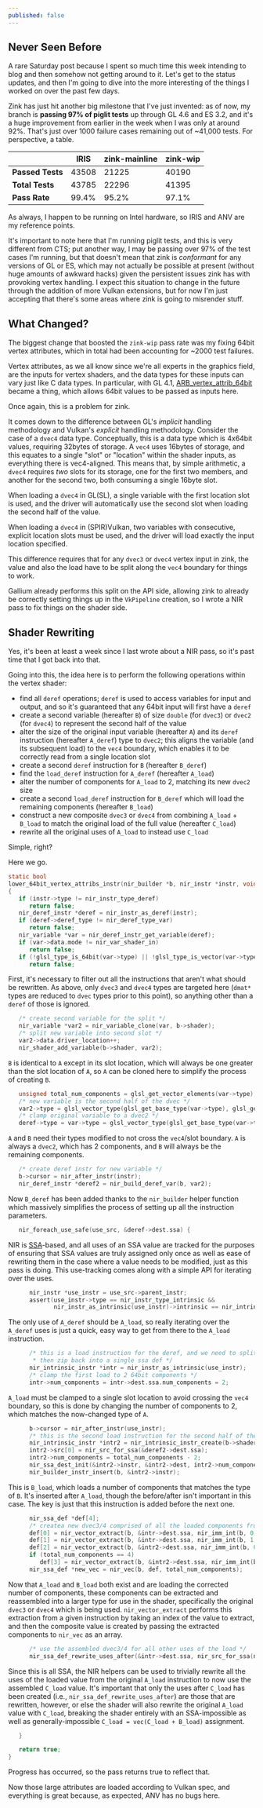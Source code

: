 ```yaml
---
published: false
---
```

## Never Seen Before

A rare Saturday post because I spent so much time this week intending to blog and then somehow not getting around to it. Let's get to the status updates, and then I'm going to dive into the more interesting of the things I worked on over the past few days.

Zink has just hit another big milestone that I've just invented: as of now, my branch is **passing 97% of piglit tests** up through GL 4.6 and ES 3.2, and it's a huge improvement from earlier in the week when I was only at around 92%. That's just over 1000 failure cases remaining out of ~41,000 tests. For perspective, a table.

| |IRIS|zink-mainline|zink-wip|
|-|---|---|---|
|**Passed Tests**|43508|21225|40190|
|**Total Tests**|43785|22296|41395|
|**Pass Rate**|99.4%|95.2%|97.1%|

As always, I happen to be running on Intel hardware, so IRIS and ANV are my reference points.

It's important to note here that I'm running piglit tests, and this is very different from CTS; put another way, I may be passing over 97% of the test cases I'm running, but that doesn't mean that zink is *conformant* for any versions of GL or ES, which may not actually be possible at present (without huge amounts of awkward hacks) given the persistent issues zink has with provoking vertex handling. I expect this situation to change in the future through the addition of more Vulkan extensions, but for now I'm just accepting that there's some areas where zink is going to misrender stuff.

## What Changed?
The biggest change that boosted the `zink-wip` pass rate was my fixing 64bit vertex attributes, which in total had been accounting for ~2000 test failures.

Vertex attributes, as we all know since we're all experts in the graphics field, are the inputs for vertex shaders, and the data types for these inputs can vary just like C data types. In particular, with GL 4.1, [ARB_vertex_attrib_64bit](https://www.khronos.org/registry/OpenGL/extensions/ARB/ARB_vertex_attrib_64bit.txt) became a thing, which allows 64bit values to be passed as inputs here.

Once again, this is a problem for zink.

It comes down to the difference between GL's *implicit* handling methodology and Vulkan's *explicit* handling methodology. Consider the case of a `dvec4` data type. Conceptually, this is a data type which is 4x64bit values, requiring 32bytes of storage. A `vec4` uses 16bytes of storage, and this equates to a single "slot" or "location" within the shader inputs, as everything there is vec4-aligned. This means that, by simple arithmetic, a `dvec4` requires *two* slots for its storage, one for the first two members, and another for the second two, both consuming a single 16byte slot.

When loading a `dvec4` in GL(SL), a single variable with the first location slot is used, and the driver will automatically use the second slot when loading the second half of the value.

When loading a `dvec4` in (SPIR)Vulkan, two variables with consecutive, explicit location slots must be used, and the driver will load exactly the input location specified.

This difference requires that for any `dvec3` or `dvec4` vertex input in zink, the value and also the load have to be split along the `vec4` boundary for things to work.

Gallium already performs this split on the API side, allowing zink to already be correctly setting things up in the `VkPipeline` creation, so I wrote a NIR pass to fix things on the shader side.

## Shader Rewriting
Yes, it's been at least a week since I last wrote about a NIR pass, so it's past time that I got back into that.

Going into this, the idea here is to perform the following operations within the vertex shader:
* find all `deref` operations; `deref` is used to access variables for input and output, and so it's guaranteed that any 64bit input will first have a `deref`
* create a second variable (hereafter `B`) of size `double` (for `dvec3`) or `dvec2` (for `dvec4`) to represent the second half of the value
* alter the size of the original input variable (hereafter `A`) and its `deref` instruction (hereafter `A_deref`) type to `dvec2`; this aligns the variable (and its subsequent load) to the `vec4` boundary, which enables it to be correctly read from a single location slot
* create a second `deref` instruction for `B` (hereafter `B_deref`)
* find the `load_deref` instruction for `A_deref` (hereafter `A_load`)
* alter the number of components for `A_load` to 2, matching its new `dvec2` size
* create a second `load_deref` instruction for `B_deref` which will load the remaining components (hereafter `B_load`) 
* construct a new composite `dvec3` or `dvec4` from combining `A_load` + `B_load` to match the original load of the full value (hereafter `C_load`)
* rewrite all the original uses of `A_load` to instead use `C_load`

Simple, right?

Here we go.
```c
static bool
lower_64bit_vertex_attribs_instr(nir_builder *b, nir_instr *instr, void *data)
{
   if (instr->type != nir_instr_type_deref)
      return false;
   nir_deref_instr *deref = nir_instr_as_deref(instr);
   if (deref->deref_type != nir_deref_type_var)
      return false;
   nir_variable *var = nir_deref_instr_get_variable(deref);
   if (var->data.mode != nir_var_shader_in)
      return false;
   if (!glsl_type_is_64bit(var->type) || !glsl_type_is_vector(var->type) || glsl_get_vector_elements(var->type) < 3)
      return false;
```
First, it's necessary to filter out all the instructions that aren't what should be rewritten. As above, only `dvec3` and `dvec4` types are targeted here (`dmat*` types are reduced to `dvec` types prior to this point), so anything other than a `deref` of those is ignored.
```c
   /* create second variable for the split */
   nir_variable *var2 = nir_variable_clone(var, b->shader);
   /* split new variable into second slot */
   var2->data.driver_location++;
   nir_shader_add_variable(b->shader, var2);
```
`B` is identical to `A` except in its slot location, which will always be one greater than the slot location of `A`, so `A` can be cloned here to simplify the process of creating `B`.
```c
   unsigned total_num_components = glsl_get_vector_elements(var->type);
   /* new variable is the second half of the dvec */
   var2->type = glsl_vector_type(glsl_get_base_type(var->type), glsl_get_vector_elements(var->type) - 2);
   /* clamp original variable to a dvec2 */
   deref->type = var->type = glsl_vector_type(glsl_get_base_type(var->type), 2);
```
`A` and `B` need their types modified to not cross the `vec4`/slot boundary. `A` is always a `dvec2`, which has 2 components, and `B` will always be the remaining components.
```c
   /* create deref instr for new variable */
   b->cursor = nir_after_instr(instr);
   nir_deref_instr *deref2 = nir_build_deref_var(b, var2);
```
Now `B_deref` has been added thanks to the `nir_builder` helper function which massively simplifies the process of setting up all the instruction parameters.
```c
   nir_foreach_use_safe(use_src, &deref->dest.ssa) {
```
NIR is [SSA](https://en.wikipedia.org/wiki/Static_single_assignment_form)-based, and all uses of an SSA value are tracked for the purposes of ensuring that SSA values are truly assigned only once as well as ease of rewriting them in the case where a value needs to be modified, just as this pass is doing. This use-tracking comes along with a simple API for iterating over the uses.
```c
      nir_instr *use_instr = use_src->parent_instr;
      assert(use_instr->type == nir_instr_type_intrinsic &&
             nir_instr_as_intrinsic(use_instr)->intrinsic == nir_intrinsic_load_deref);
```
The only use of `A_deref` should be `A_load`, so really iterating over the `A_deref` uses is just a quick, easy way to get from there to the `A_load` instruction.
```c
      /* this is a load instruction for the deref, and we need to split it into two instructions that we can
       * then zip back into a single ssa def */
      nir_intrinsic_instr *intr = nir_instr_as_intrinsic(use_instr);
      /* clamp the first load to 2 64bit components */
      intr->num_components = intr->dest.ssa.num_components = 2;
```
`A_load` must be clamped to a single slot location to avoid crossing the `vec4` boundary, so this is done by changing the number of components to 2, which matches the now-changed type of `A`.
```c
      b->cursor = nir_after_instr(use_instr);
      /* this is the second load instruction for the second half of the dvec3/4 components */
      nir_intrinsic_instr *intr2 = nir_intrinsic_instr_create(b->shader, nir_intrinsic_load_deref);
      intr2->src[0] = nir_src_for_ssa(&deref2->dest.ssa);
      intr2->num_components = total_num_components - 2;
      nir_ssa_dest_init(&intr2->instr, &intr2->dest, intr2->num_components, 64, NULL);
      nir_builder_instr_insert(b, &intr2->instr);
```
This is `B_load`, which loads a number of components that matches the type of `B`. It's inserted after `A_load`, though the before/after isn't important in this case. The key is just that this instruction is added before the next one.
```c
      nir_ssa_def *def[4];
      /* createa new dvec3/4 comprised of all the loaded components from both variables */
      def[0] = nir_vector_extract(b, &intr->dest.ssa, nir_imm_int(b, 0));
      def[1] = nir_vector_extract(b, &intr->dest.ssa, nir_imm_int(b, 1));
      def[2] = nir_vector_extract(b, &intr2->dest.ssa, nir_imm_int(b, 0));
      if (total_num_components == 4)
         def[3] = nir_vector_extract(b, &intr2->dest.ssa, nir_imm_int(b, 1));
      nir_ssa_def *new_vec = nir_vec(b, def, total_num_components);
```
Now that `A_load` and `B_load` both exist and are loading the corrected number of components, these components can be extracted and reassembled into a larger type for use in the shader, specifically the original `dvec3` or `dvec4` which is being used. `nir_vector_extract` performs this extraction from a given instruction by taking an index of the value to extract, and then the composite value is created by passing the extracted components to `nir_vec` as an array.
```c
      /* use the assembled dvec3/4 for all other uses of the load */
      nir_ssa_def_rewrite_uses_after(&intr->dest.ssa, nir_src_for_ssa(new_vec), new_vec->parent_instr);
```
Since this is all SSA, the NIR helpers can be used to trivially rewrite all the uses of the loaded value from the original `A_load` instruction to now use the assembled `C_load` value. It's important that only the uses after `C_load` has been created (i.e., `nir_ssa_def_rewrite_uses_after`) are those that are rewritten, however, or else the shader will also rewrite the original `A_load` value with `C_load`, breaking the shader entirely with an SSA-impossible as well as generally-impossible `C_load = vec(C_load + B_load)` assignment.
```c
   }

   return true;
}
```
Progress has occurred, so the pass returns true to reflect that.

Now those large attributes are loaded according to Vulkan spec, and everything is great because, as expected, ANV has no bugs here.